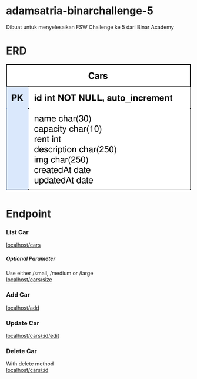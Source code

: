 # adamsatria-binarchallenge-5

Dibuat untuk menyelesaikan FSW Challenge ke 5 dari Binar Academy

# ERD

![ERD DB](bcr_db.svg)

# Endpoint

### List Car
[localhost/cars](https://localhost/cars)  
##### Optional Parameter  
Use either /small, /medium or /large   
[localhost/cars/size](https://localhost/cars/small)  
### Add Car
[localhost/add](https://localhost/add)   
### Update Car
[localhost/cars/:id/edit](https://localhost/cars/1/edit)   
### Delete Car
With delete method  
[localhost/cars/:id](https://localhost/cars/1)   
